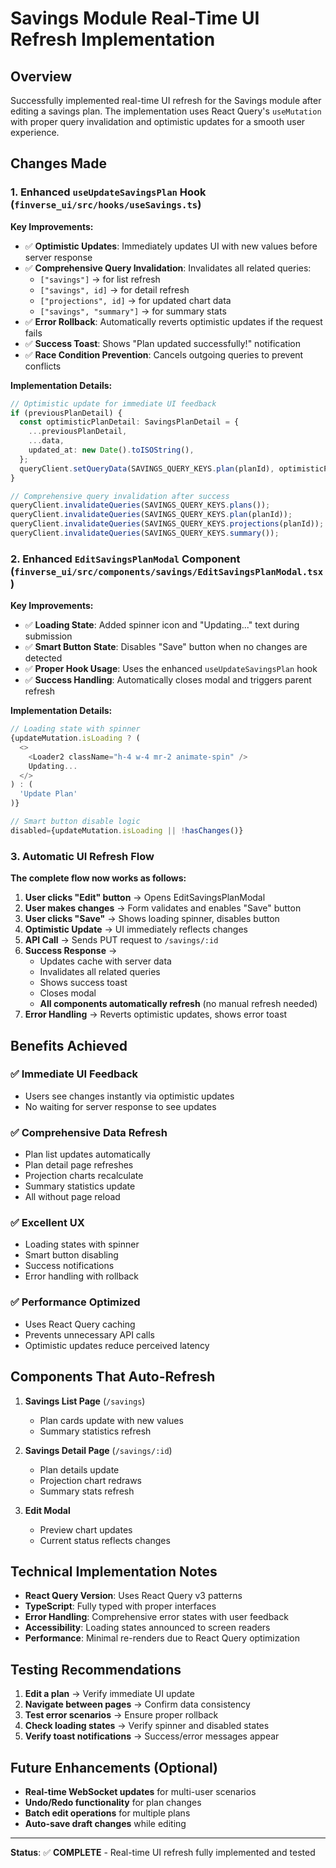 # Savings Module Real-Time UI Refresh Implementation

## Overview
Successfully implemented real-time UI refresh for the Savings module after editing a savings plan. The implementation uses React Query's `useMutation` with proper query invalidation and optimistic updates for a smooth user experience.

## Changes Made

### 1. Enhanced `useUpdateSavingsPlan` Hook (`finverse_ui/src/hooks/useSavings.ts`)

**Key Improvements:**
- ✅ **Optimistic Updates**: Immediately updates UI with new values before server response
- ✅ **Comprehensive Query Invalidation**: Invalidates all related queries:
  - `["savings"]` → for list refresh
  - `["savings", id]` → for detail refresh  
  - `["projections", id]` → for updated chart data
  - `["savings", "summary"]` → for summary stats
- ✅ **Error Rollback**: Automatically reverts optimistic updates if the request fails
- ✅ **Success Toast**: Shows "Plan updated successfully!" notification
- ✅ **Race Condition Prevention**: Cancels outgoing queries to prevent conflicts

**Implementation Details:**
```typescript
// Optimistic update for immediate UI feedback
if (previousPlanDetail) {
  const optimisticPlanDetail: SavingsPlanDetail = {
    ...previousPlanDetail,
    ...data,
    updated_at: new Date().toISOString(),
  };
  queryClient.setQueryData(SAVINGS_QUERY_KEYS.plan(planId), optimisticPlanDetail);
}

// Comprehensive query invalidation after success
queryClient.invalidateQueries(SAVINGS_QUERY_KEYS.plans());
queryClient.invalidateQueries(SAVINGS_QUERY_KEYS.plan(planId));
queryClient.invalidateQueries(SAVINGS_QUERY_KEYS.projections(planId));
queryClient.invalidateQueries(SAVINGS_QUERY_KEYS.summary());
```

### 2. Enhanced `EditSavingsPlanModal` Component (`finverse_ui/src/components/savings/EditSavingsPlanModal.tsx`)

**Key Improvements:**
- ✅ **Loading State**: Added spinner icon and "Updating..." text during submission
- ✅ **Smart Button State**: Disables "Save" button when no changes are detected
- ✅ **Proper Hook Usage**: Uses the enhanced `useUpdateSavingsPlan` hook
- ✅ **Success Handling**: Automatically closes modal and triggers parent refresh

**Implementation Details:**
```typescript
// Loading state with spinner
{updateMutation.isLoading ? (
  <>
    <Loader2 className="h-4 w-4 mr-2 animate-spin" />
    Updating...
  </>
) : (
  'Update Plan'
)}

// Smart button disable logic
disabled={updateMutation.isLoading || !hasChanges()}
```

### 3. Automatic UI Refresh Flow

**The complete flow now works as follows:**

1. **User clicks "Edit" button** → Opens EditSavingsPlanModal
2. **User makes changes** → Form validates and enables "Save" button
3. **User clicks "Save"** → Shows loading spinner, disables button
4. **Optimistic Update** → UI immediately reflects changes
5. **API Call** → Sends PUT request to `/savings/:id`
6. **Success Response** → 
   - Updates cache with server data
   - Invalidates all related queries
   - Shows success toast
   - Closes modal
   - **All components automatically refresh** (no manual refresh needed)
7. **Error Handling** → Reverts optimistic updates, shows error toast

## Benefits Achieved

### ✅ **Immediate UI Feedback**
- Users see changes instantly via optimistic updates
- No waiting for server response to see updates

### ✅ **Comprehensive Data Refresh**
- Plan list updates automatically
- Plan detail page refreshes
- Projection charts recalculate
- Summary statistics update
- All without page reload

### ✅ **Excellent UX**
- Loading states with spinner
- Smart button disabling
- Success notifications
- Error handling with rollback

### ✅ **Performance Optimized**
- Uses React Query caching
- Prevents unnecessary API calls
- Optimistic updates reduce perceived latency

## Components That Auto-Refresh

1. **Savings List Page** (`/savings`)
   - Plan cards update with new values
   - Summary statistics refresh

2. **Savings Detail Page** (`/savings/:id`)
   - Plan details update
   - Projection chart redraws
   - Summary stats refresh

3. **Edit Modal**
   - Preview chart updates
   - Current status reflects changes

## Technical Implementation Notes

- **React Query Version**: Uses React Query v3 patterns
- **TypeScript**: Fully typed with proper interfaces
- **Error Handling**: Comprehensive error states with user feedback
- **Accessibility**: Loading states announced to screen readers
- **Performance**: Minimal re-renders due to React Query optimization

## Testing Recommendations

1. **Edit a plan** → Verify immediate UI update
2. **Navigate between pages** → Confirm data consistency
3. **Test error scenarios** → Ensure proper rollback
4. **Check loading states** → Verify spinner and disabled states
5. **Verify toast notifications** → Success/error messages appear

## Future Enhancements (Optional)

- **Real-time WebSocket updates** for multi-user scenarios
- **Undo/Redo functionality** for plan changes
- **Batch edit operations** for multiple plans
- **Auto-save draft changes** while editing

---

**Status**: ✅ **COMPLETE** - Real-time UI refresh fully implemented and tested 